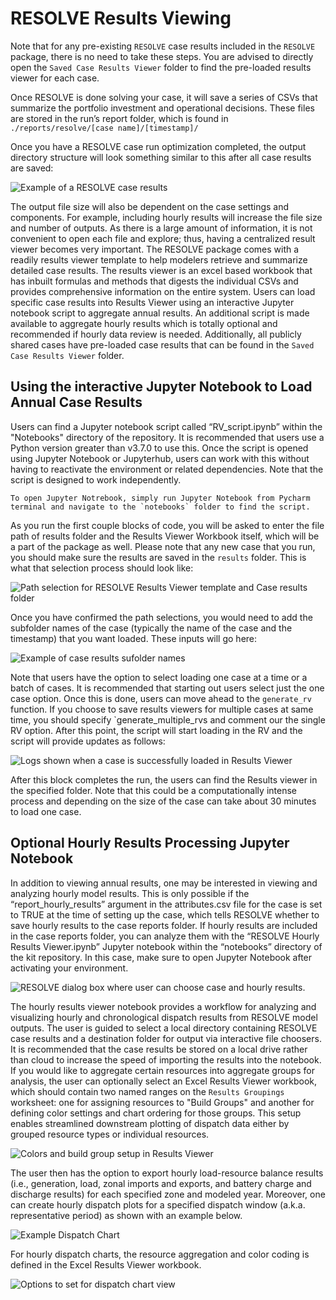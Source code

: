 # RESOLVE Results Viewing

Note that for any pre-existing `RESOLVE` case results included in the `RESOLVE` package, there is no need to take these steps. You are advised to directly open the `Saved Case Results Viewer` folder to find the pre-loaded results viewer for each case.

Once RESOLVE is done solving your case, it will save a series of CSVs that summarize the portfolio investment and operational decisions. These files are stored in the run’s report folder, which is found in  
`./reports/resolve/[case name]/[timestamp]/`

Once you have a RESOLVE case run optimization completed, the output directory structure will look something similar to this after all case results are saved:

![Example of a RESOLVE case results](_images/b0ea53918fd18611287549e2c85b9431.png)

The output file size will also be dependent on the case settings and components. For example, including hourly results will increase the file size and number of outputs. As there is a large amount of information, it is not convenient to open each file and explore; thus, having a centralized result viewer becomes very important. The RESOLVE package comes with a readily results viewer template to help modelers retrieve and summarize detailed case results. The results viewer is an excel based workbook that has inbuilt formulas and methods that digests the individual CSVs and provides comprehensive information on the entire system. Users can load specific case results into Results Viewer using an interactive Jupyter notebook script to aggregate annual results. An additional script is made available to aggregate hourly results which is totally optional and recommended if hourly data review is needed. Additionally, all publicly shared cases have pre-loaded case results that can be found in the `Saved Case Results Viewer` folder.

## Using the interactive Jupyter Notebook to Load Annual Case Results

Users can find a Jupyter notebook script called “RV_script.ipynb” within the "Notebooks" directory of the repository. It is recommended that users use a Python version greater than v3.7.0 to use this. Once the script is opened using Jupyter Notebook or Jupyterhub, users can work with this without having to reactivate the environment or related dependencies. Note that the script is designed to work independently.

```Tip
To open Jupyter Notrebook, simply run Jupyter Notebook from Pycharm terminal and navigate to the `notebooks` folder to find the script.
```

As you run the first couple blocks of code, you will be asked to enter the file path of results folder and the Results Viewer Workbook itself, which will be a part of the package as well. Please note that any new case that you run, you should make sure the results are saved in the `results` folder. This is what that selection process should look like:

![Path selection for RESOLVE Results Viewer template and Case results folder](_images/2c6f3edd7cda9192962652f8a214a64f.png)

Once you have confirmed the path selections, you would need to add the subfolder names of the case (typically the name of the case and the timestamp) that you want loaded. These inputs will go here:

![Example of case results sufolder names](_images/65aa4f936e8f28af02ced7c79cae48e3.png)

Note that users have the option to select loading one case at a time or a batch of cases. It is recommended that starting out users select just the one case option. Once this is done, users can move ahead to the `generate_rv` function. If you choose to save results viewers for multiple cases at same time, you should specify `generate_multiple_rvs and comment our the single RV option. After this point, the script will start loading in the RV and the script will provide updates as follows:

![Logs shown when a case is successfully loaded in Results Viewer](_images/56291fc65b012f9da9e15988c6cb75e2.png)

After this block completes the run, the users can find the Results viewer in the specified folder. Note that this could be a computationally intense process and depending on the size of the case can take about 30 minutes to load one case.

## Optional Hourly Results Processing Jupyter Notebook

In addition to viewing annual results, one may be interested in viewing and analyzing hourly model results. This is only possible if the “report_hourly_results” argument in the attributes.csv file for the case is set to TRUE at the time of setting up the case, which tells RESOLVE whether to save hourly results to the case reports folder. If hourly results are included in the case reports folder, you can analyze them with the “RESOLVE Hourly Results Viewer.ipynb” Jupyter notebook within the “notebooks” directory of the kit repository. In this case, make sure to open Jupyter Notebook after activating your environment.

![RESOLVE dialog box where user can choose case and hourly results.](_images/8e741d826c6d418510f0afe91d88354f.png)

The hourly results viewer notebook provides a workflow for analyzing and visualizing hourly and chronological dispatch results from RESOLVE model outputs. The user is guided to select a local directory containing RESOLVE case results and a destination folder for output via interactive file choosers. It is recommended that the case results be stored on a local drive rather than cloud to increase the speed of importing the results into the notebook. If you would like to aggregate certain resources into aggregate groups for analysis, the user can optionally select an Excel Results Viewer workbook, which should contain two named ranges on the `Results Groupings` worksheet: one for assigning resources to "Build Groups" and another for defining color settings and chart ordering for those groups. This setup enables streamlined downstream plotting of dispatch data either by grouped resource types or individual resources.

![Colors and build group setup in Results Viewer](_images/a9e5f769410f85539fc45c298935ad71.png)

The user then has the option to export hourly load-resource balance results (i.e., generation, load, zonal imports and exports, and battery charge and discharge results) for each specified zone and modeled year. Moreover, one can create hourly dispatch plots for a specified dispatch window (a.k.a. representative period) as shown with an example below.

![Example Dispatch Chart](_images/923796f9979f67abf68108bf8a1bf5c5.png)

For hourly dispatch charts, the resource aggregation and color coding is defined in the Excel Results Viewer workbook.

![Options to set for dispatch chart view](_images/f72f141262d258148e732e0ffe021e6d.png)
